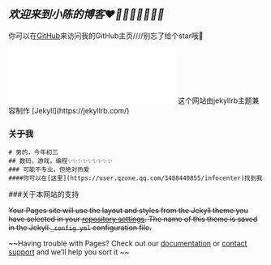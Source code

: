 ## ***欢迎来到小陈的博客❤🤍🖤🤎💜💚💛💛***

你可以在[GitHub](https://github.com/chen0331/)来访问我的GitHub主页////别忘了给个star哦🙌

<iframe frameborder="no" border="0" marginwidth="0" marginheight="0" width=330 height=110 src="//music.163.com/outchain/player?type=0&id=7322219557&auto=1&height=90"></iframe>
这个网站由jekyllrb主题兼容制作 [Jekyll](https://jekyllrb.com/) 

### ~~关于我~~

```
# 男的，今年初三
## 数码，游戏，编程✨✨✨✨✨✨✨✨✨
### 可能不专业，但绝对热爱
####你可以在[这里](https://user.qzone.qq.com/3488440855/infocenter)找到我
```

###关于本网站的支持

~~Your Pages site will use the layout and styles from the Jekyll theme you have selected in your [repository settings](https://github.com/chen0331/chen03310808.github.io/settings/pages). The name of this theme is saved in the Jekyll `_config.yml` configuration file.~~

~~Having trouble with Pages? Check out our [documentation](https://docs.github.com/categories/github-pages-basics/) or [contact support](https://support.github.com/contact) and we’ll help you sort it ~~
